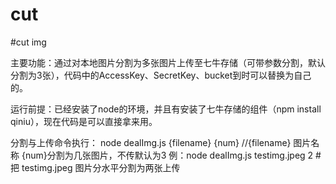# cut
#cut img

主要功能：通过对本地图片分割为多张图片上传至七牛存储（可带参数分割，默认分割为3张），代码中的AccessKey、SecretKey、bucket到时可以替换为自己的。

运行前提：已经安装了node的环境，并且有安装了七牛存储的组件（npm install qiniu），现在代码是可以直接拿来用。

分割与上传命令执行：  node  dealImg.js  {filename} {num}     //{filename} 图片名称   {num}分割为几张图片，不传默认为3
例：node  dealImg.js  testimg.jpeg  2   #把 testimg.jpeg 图片分水平分割为两张上传
